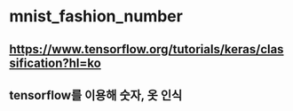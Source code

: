 # mnist_fashion_number
## https://www.tensorflow.org/tutorials/keras/classification?hl=ko
## tensorflow를 이용해 숫자, 옷 인식
